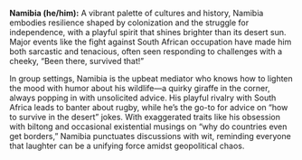 **Namibia (he/him):** A vibrant palette of cultures and history, Namibia embodies resilience shaped by colonization and the struggle for independence, with a playful spirit that shines brighter than its desert sun. Major events like the fight against South African occupation have made him both sarcastic and tenacious, often seen responding to challenges with a cheeky, “Been there, survived that!” 

In group settings, Namibia is the upbeat mediator who knows how to lighten the mood with humor about his wildlife—a quirky giraffe in the corner, always popping in with unsolicited advice. His playful rivalry with South Africa leads to banter about rugby, while he’s the go-to for advice on “how to survive in the desert” jokes. With exaggerated traits like his obsession with biltong and occasional existential musings on “why do countries even get borders,” Namibia punctuates discussions with wit, reminding everyone that laughter can be a unifying force amidst geopolitical chaos.